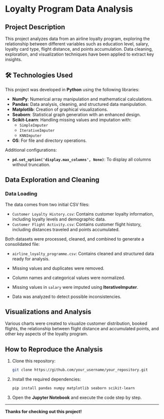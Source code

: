 # Loyalty Program Data Analysis

## Project Description
This project analyzes data from an airline loyalty program, exploring the relationship between different variables such as education level, salary, loyalty card type, flight distance, and points accumulation. Data cleaning, exploration, and visualization techniques have been applied to extract key insights.

## 🛠️ Technologies Used
This project was developed in **Python** using the following libraries:

- **NumPy**: Numerical array manipulation and mathematical calculations.
- **Pandas**: Data analysis, cleaning, and structured data manipulation.
- **Matplotlib**: Creation of graphical visualizations.
- **Seaborn**: Statistical graph generation with an enhanced design.
- **Scikit-Learn**: Handling missing values and imputation with:
  - `SimpleImputer`
  - `IterativeImputer`
  - `KNNImputer`
- **OS**: For file and directory operations.

Additional configurations:
- **`pd.set_option('display.max_columns', None)`**: To display all columns without truncation.

## Data Exploration and Cleaning
### Data Loading
The data comes from two initial CSV files:
- `Customer Loyalty History.csv`: Contains customer loyalty information, including loyalty levels and demographic data.
- `Customer Flight Activity.csv`: Contains customer flight history, including distances traveled and points accumulated.

Both datasets were processed, cleaned, and combined to generate a consolidated file:
- `airline_loyalty_programme.csv`: Contains cleaned and structured data ready for analysis.

- Missing values and duplicates were removed.
- Column names and categorical values were normalized.
- Missing values in `salary` were imputed using **IterativeImputer**.
- Data was analyzed to detect possible inconsistencies.

## Visualizations and Analysis
Various charts were created to visualize customer distribution, booked flights, the relationship between flight distance and accumulated points, and other key aspects of the loyalty program.

## How to Reproduce the Analysis
1. Clone this repository:
   ```bash
   git clone https://github.com/your_username/your_repository.git
   ```
2. Install the required dependencies:
   ```bash
   pip install pandas numpy matplotlib seaborn scikit-learn
   ```
3. Open the **Jupyter Notebook** and execute the code step by step.


---
 **Thanks for checking out this project!** 

